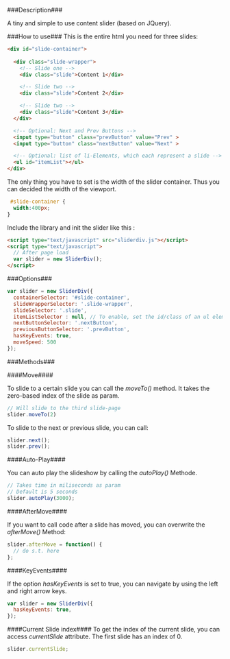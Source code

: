 ###Description###

A tiny and simple to use content slider (based on JQuery).

###How to use###
This is the entire html you need for three slides:

```html
<div id="slide-container">
    
  <div class="slide-wrapper">
    <!-- Slide one -->
    <div class="slide">Content 1</div>

    <!-- Slide two -->
    <div class="slide">Content 2</div>

    <!-- Slide two -->
    <div class="slide">Content 3</div>
  </div>

  <!-- Optional: Next and Prev Buttons -->
  <input type="button" class="prevButton" value="Prev" >
  <input type="button" class="nextButton" value="Next" >

  <!-- Optional: list of li-Elements, which each represent a slide -->
  <ul id="itemList"></ul>
</div>
```

The only thing you have to set is the width of the slider container.
Thus you can decided the width of the viewport.
```css
 #slide-container {
  width:400px;
}
```

Include the library and init the slider like this
:
```html
<script type="text/javascript" src="sliderdiv.js"></script>
<script type="text/javascript">
  // After page load
  var slider = new SliderDiv();
</script>
```

###Options###

```javascript
var slider = new SliderDiv({
  containerSelector: '#slide-container',
  slideWrapperSelector: '.slide-wrapper',
  slideSelector: '.slide',
  itemListSelector : null, // To enable, set the id/class of an ul element (i.e. #itemList)
  nextButtonSelector: '.nextButton',
  previousButtonSelector: '.prevButton',
  hasKeyEvents: true,
  moveSpeed: 500
});
```
###Methods###

####Move####

To slide to a certain slide you can call the *moveTo()* method. It takes the zero-based index of the slide as param.

```javascript
// Will slide to the third slide-page
slider.moveTo(2)
```

To slide to the next or previous slide, you can call:

```javascript
slider.next();
slider.prev();
```

####Auto-Play####

You can auto play the slideshow by calling the *autoPlay()* Methode.

```javascript
// Takes time in miliseconds as param
// Default is 5 seconds
slider.autoPlay(3000);
```

####AfterMove####

If you want to call code after a slide has moved, you can overwrite the *afterMove()* Method:

```javascript
slider.afterMove = function() {
  // do s.t. here
};
```

####KeyEvents####

If the option *hasKeyEvents* is set to true, you can navigate by using the left and right arrow keys.

```javascript
var slider = new SliderDiv({
  hasKeyEvents: true,
});
```

####Current Slide index####
To get the index of the current slide, you can access *currentSlide* attribute.
The first slide has an index of 0.

```javascript
slider.currentSlide;
```